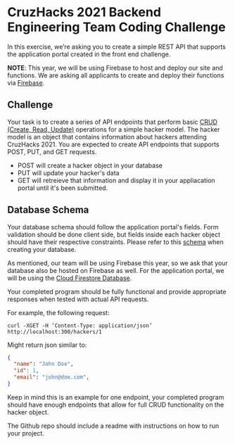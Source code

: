 # CruzHacks 2021 Backend Engineering Team Coding Challenge

In this exercise, we’re asking you to create a simple REST API that supports the application portal created in the front end challenge.  

**NOTE**: This year, we will be using Firebase to host and deploy our site and functions. We are asking all applicants to create and deploy their functions via [Firebase](https://firebase.google.com/).

## Challenge

Your task is to create a series of API endpoints that perform basic [CRUD (Create, Read, Update)](https://www.codecademy.com/articles/what-is-crud) operations for a simple hacker model. The hacker model is an object that contains information about hackers attending CruzHacks 2021. You are expected to create API endpoints that supports POST, PUT, and GET requests.

* POST will create a hacker object in your database
* PUT will update your hacker's data
* GET will retreieve that information and display it in your appliacation portal until it's been submitted.

## Database Schema

Your database schema should follow the application portal's fields. Form validation should be done client side, but fields inside each hacker object should have their respective constraints. Please refer to this [schema](https://docs.google.com/document/d/1gPo9_31LTOIkPMnFt-n4zWBOg7HsOB-yEDPmuAKsM6I/edit) when creating your database.

As mentioned, our team will be using Firebase this year, so we ask that your database also be hosted on Firebase as well. For the application portal, we will be using the [Cloud Firestore Database](https://firebase.google.com/docs/firestore).

Your completed program should be fully functional and provide appropriate responses when tested with actual API requests.

For example, the following request:

`curl -XGET -H ‘Content-Type: application/json’ http://localhost:300/hackers/1`

Might return json similar to:

```json
{
  "name": "John Doe",
  "id": 1,
  "email": "john@doe.com",
}
```

Keep in mind this is an example for one endpoint, your completed program should have enough endpoints that allow for full CRUD functionality on the hacker object.

The Github repo should include a readme with instructions on how to run your project.
